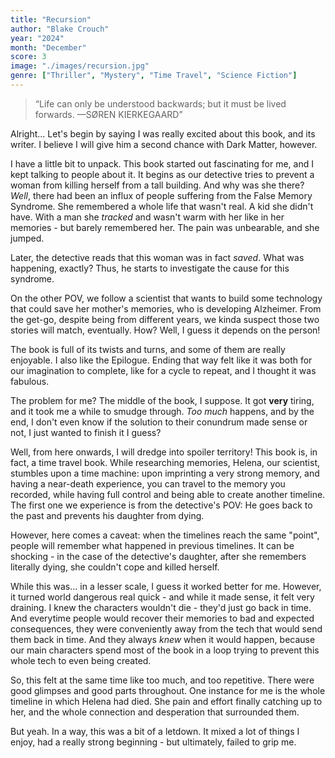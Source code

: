 ```yaml
---
title: "Recursion"
author: "Blake Crouch"
year: "2024"
month: "December"
score: 3
image: "./images/recursion.jpg"
genre: ["Thriller", "Mystery", "Time Travel", "Science Fiction"]
---
```


> “Life can only be understood backwards; but it must be lived forwards. —SØREN KIERKEGAARD”

Alright... Let's begin by saying I was really excited about this book, and its writer. I believe I will give him a second chance with Dark Matter, however.

I have a little bit to unpack. This book started out fascinating for me, and I kept talking to people about it. It begins as our detective tries to prevent a woman from killing herself from a tall building. And why was she there? _Well_, there had been an influx of people suffering from the False Memory Syndrome. She remembered a whole life that wasn't real. A kid she didn't have. With a man she _tracked_ and wasn't warm with her like in her memories - but barely remembered her. The pain was unbearable, and she jumped.

Later, the detective reads that this woman was in fact _saved_. What was happening, exactly? Thus, he starts to investigate the cause for this syndrome.

On the other POV, we follow a scientist that wants to build some technology that could save her mother's memories, who is developing Alzheimer. From the get-go, despite being from different years, we kinda suspect those two stories will match, eventually. How? Well, I guess it depends on the person!

The book is full of its twists and turns, and some of them are really enjoyable. I also like the Epilogue. Ending that way felt like it was both for our imagination to complete, like for a cycle to repeat, and I thought it was fabulous.

The problem for me? The middle of the book, I suppose. It got **very** tiring, and it took me a while to smudge through. _Too much_ happens, and by the end, I don't even know if the solution to their conundrum made sense or not, I just wanted to finish it I guess?

Well, from here onwards, I will dredge into spoiler territory! This book is, in fact, a time travel book. While researching memories, Helena, our scientist, stumbles upon a time machine: upon imprinting a very strong memory, and having a near-death experience, you can travel to the memory you recorded, while having full control and being able to create another timeline. The first one we experience is from the detective's POV: He goes back to the past and prevents his daughter from dying.

However, here comes a caveat: when the timelines reach the same "point", people will remember what happened in previous timelines. It can be shocking - in the case of the detective's daughter, after she remembers literally dying, she couldn't cope and killed herself.

While this was... in a lesser scale, I guess it worked better for me. However, it turned world dangerous real quick - and while it made sense, it felt very draining. I knew the characters wouldn't die - they'd just go back in time. And everytime people would recover their memories to bad and expected consequences, they were conveniently away from the tech that would send them back in time. And they always _knew_ when it would happen, because our main characters spend most of the book in a loop trying to prevent this whole tech to even being created.

So, this felt at the same time like too much, and too repetitive. There were good glimpses and good parts throughout. One instance for me is the whole timeline in which Helena had died. She pain and effort finally catching up to her, and the whole connection and desperation that surrounded them.

But yeah. In a way, this was a bit of a letdown. It mixed a lot of things I enjoy, had a really strong beginning - but ultimately, failed to grip me.
